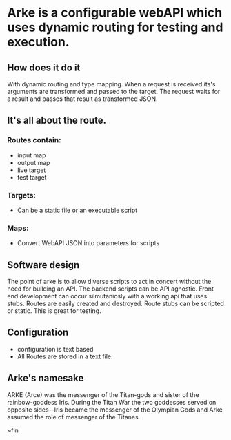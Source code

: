 ﻿# Arke is a configurable webAPI which uses dynamic routing for testing and execution.


## How does it do it
With dynamic routing and type mapping. 
When a request is received its's arguments are transformed and passed to the 
target. The request waits for a result and passes that result as transformed 
JSON.


## It's all about the route.
### Routes contain:
- input map 
- output map
- live target 
- test target
### Targets:
- Can be a static file or an executable script
### Maps:
- Convert WebAPI JSON into parameters for scripts 


## Software design
The point of arke is to allow diverse scripts to act in concert without the need 
for building an API. The backend scripts can be API agnostic. Front end 
development can occur silmutaniosly with a working api that uses stubs.  Routes 
are easily created and destroyed. Route stubs can be scripted or static. This is 
great for testing.


## Configuration
- configuration is text based
- All Routes are stored in a text file.

## Arke's namesake
ARKE (Arce) was the messenger of the Titan-gods and sister of the 
rainbow-goddess Iris. During the Titan War the two goddesses served on 
opposite sides--Iris became the messenger of the Olympian Gods and Arke 
assumed the role of messenger of the Titanes. 




~fin